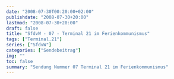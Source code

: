 ```yaml
---
date: "2008-07-30T00:20:00+02:00"
publishdate: "2008-07-30+20:00"
lastmod: "2008-07-30+20:00"
draft: false
title: "SfdvW - 07 - Terminal 21 im Ferienkommunismus"
tags: ["Terminal.21"]
series: ["SfdvW"]
categories: ["Sendebeitrag"]
img: ""
toc: false
summary: "Sendung Nummer 07 Terminal 21 im Ferienkommunismus"
---
```


<div id="example"></div>
<script src="https://cdn.podlove.org/web-player/embed.js"></script>

<script>
  podlovePlayer('#example', '/blog/sfdvw07.json');
</script>
